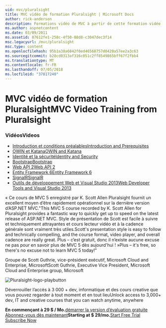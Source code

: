 ```yaml
---
uid: mvc/pluralsight
title: MVC vidéo de formation Pluralsight | Microsoft Docs
author: rick-anderson
description: Formations vidéo de MVC à partir de cette formation vidéo gratuite de Pluralsight vous aidera à en cours d’exécution avec ASP.NET MVC. Il couvre tous les éléments de la configuration d’un environnement de développement...
ms.author: aspnetcontent
ms.date: 03/09/2011
ms.assetid: 87612fe1-258c-4f50-88d8-c3047dec3f14
msc.legacyurl: /mvc/pluralsight
msc.type: content
ms.openlocfilehash: 95b1a38a6842f0ed46568757d0420a57ee2a3c63
ms.sourcegitcommit: b28cd0313af316c051c2ff8549865bff67f2fbb4
ms.translationtype: MT
ms.contentlocale: fr-FR
ms.lasthandoff: 07/05/2018
ms.locfileid: "37817240"
---
```

<a name="mvc-video-training-from-pluralsight"></a><span data-ttu-id="81ded-104">MVC vidéo de formation Pluralsight</span><span class="sxs-lookup"><span data-stu-id="81ded-104">MVC Video Training from Pluralsight</span></span>
====================
### <a name="videos"></a><span data-ttu-id="81ded-105">Vidéos</span><span class="sxs-lookup"><span data-stu-id="81ded-105">Videos</span></span>

- [<span data-ttu-id="81ded-106">Introduction et conditions préalables</span><span class="sxs-lookup"><span data-stu-id="81ded-106">Introduction and Prerequisites</span></span>](https://pluralsight.com/training/Player?author=scott-allen&name=aspdotnet-mvc5-fundamentals-m1-introduction&mode=live&clip=0&course=aspdotnet-mvc5-fundamentals)
- [<span data-ttu-id="81ded-107">OWIN et Katana</span><span class="sxs-lookup"><span data-stu-id="81ded-107">OWIN and Katana</span></span>](https://pluralsight.com/training/Player?author=scott-allen&name=aspdotnet-mvc5-fundamentals-m2-katana&mode=live&clip=0&course=aspdotnet-mvc5-fundamentals)
- [<span data-ttu-id="81ded-108">Identité et la sécurité</span><span class="sxs-lookup"><span data-stu-id="81ded-108">Identity and Security</span></span>](https://pluralsight.com/training/Player?author=scott-allen&name=aspdotnet-mvc5-fundamentals-m3-identity&mode=live&clip=0&course=aspdotnet-mvc5-fundamentals)
- [<span data-ttu-id="81ded-109">Bootstrap</span><span class="sxs-lookup"><span data-stu-id="81ded-109">Bootstrap</span></span>](https://pluralsight.com/training/Player?author=scott-allen&name=aspdotnet-mvc5-fundamentals-m4-bootstrap&mode=live&clip=0&course=aspdotnet-mvc5-fundamentals)
- [<span data-ttu-id="81ded-110">Web API 2</span><span class="sxs-lookup"><span data-stu-id="81ded-110">Web API 2</span></span>](https://pluralsight.com/training/Player?author=scott-allen&name=aspdotnet-mvc5-fundamentals-m5-webapi2&mode=live&clip=0&course=aspdotnet-mvc5-fundamentals)
- [<span data-ttu-id="81ded-111">Entity Framework 6</span><span class="sxs-lookup"><span data-stu-id="81ded-111">Entity Framework 6</span></span>](https://pluralsight.com/training/Player?author=scott-allen&name=aspdotnet-mvc5-fundamentals-m6-ef6&mode=live&clip=0&course=aspdotnet-mvc5-fundamentals)
- [<span data-ttu-id="81ded-112">SignalR</span><span class="sxs-lookup"><span data-stu-id="81ded-112">SignalR</span></span>](https://pluralsight.com/training/Player?author=scott-allen&name=aspdotnet-mvc5-fundamentals-m7-signalr&mode=live&clip=0&course=aspdotnet-mvc5-fundamentals)
- [<span data-ttu-id="81ded-113">Outils de développement Web et Visual Studio 2013</span><span class="sxs-lookup"><span data-stu-id="81ded-113">Web Developer Tools and Visual Studio 2013</span></span>](https://pluralsight.com/training/Player?author=scott-allen&name=aspdotnet-mvc5-fundamentals-m8-visualstudio&mode=live&clip=0&course=aspdotnet-mvc5-fundamentals)


<span data-ttu-id="81ded-114">« Ce cours de MVC 5 enregistré par K. Scott Allen Pluralsight fournit un excellent moyen d’être rapidement opérationnel sur la dernière version d’ASP.NET MVC.</span><span class="sxs-lookup"><span data-stu-id="81ded-114">"This MVC 5 course recorded by K. Scott Allen for Pluralsight provides a fantastic way to quickly get up to speed on the latest release of ASP.NET MVC.</span></span> <span data-ttu-id="81ded-115">Style de présentation de Scott est facile à suivre et techniquement attrayantes et cours lecteur vidéo et à la cadence générale sont vraiment très utiles.</span><span class="sxs-lookup"><span data-stu-id="81ded-115">Scott's presentation style is easy to follow and technically compelling, and the course format, video player, and overall cadence are really great.</span></span> <span data-ttu-id="81ded-116">Plus – c’est gratuit, donc il n’existe aucune excuse ne pas pour en savoir plus de MVC 5 dès aujourd'hui ! »</span><span class="sxs-lookup"><span data-stu-id="81ded-116">Plus – it's free, so there's no excuse not to learn MVC 5 today!"</span></span>

<span data-ttu-id="81ded-117">Groupe de Scott Guthrie, vice-président exécutif, Microsoft Cloud and Enterprise, Microsoft</span><span class="sxs-lookup"><span data-stu-id="81ded-117">Scott Guthrie, Executive Vice President, Microsoft Cloud and Enterprise group, Microsoft</span></span>


![Pluralsight-logo-playbutton](pluralsight/_static/image1.png)

<span data-ttu-id="81ded-119">Déverrouiller l’accès à 3 000 + dev, informatique et des cours creative que vous pouvez regarder à tout moment et en tout lieu</span><span class="sxs-lookup"><span data-stu-id="81ded-119">Unlock access to 3,000+ dev, IT and creative courses that you can watch anytime, anywhere</span></span>

<span data-ttu-id="81ded-120">**En commençant à 29 $ / Mo.**[démarrer la version d’évaluation gratuite](https://pluralsight.com/microsoft/OLT/subscribe/Subscribe1.aspx?freetrial=true&planHint=Monthly&utm_source=microsoft&utm_medium=sponsored-page&utm_content=aspdotnet-mvc5-fundamentals&utm_campaign=microsoft-sponsored-course) [Abonnez-vous dès maintenant](https://pluralsight.com/microsoft/olt/subscriptions.aspx?utm_source=microsoft&utm_medium=sponsored-page&utm_content=aspdotnet-mvc5-fundamentals&utm_campaign=microsoft-sponsored-course)</span><span class="sxs-lookup"><span data-stu-id="81ded-120">**Starting at $ 29/mo.**[Start Free Trial](https://pluralsight.com/microsoft/OLT/subscribe/Subscribe1.aspx?freetrial=true&planHint=Monthly&utm_source=microsoft&utm_medium=sponsored-page&utm_content=aspdotnet-mvc5-fundamentals&utm_campaign=microsoft-sponsored-course) [Subscribe Now](https://pluralsight.com/microsoft/olt/subscriptions.aspx?utm_source=microsoft&utm_medium=sponsored-page&utm_content=aspdotnet-mvc5-fundamentals&utm_campaign=microsoft-sponsored-course)</span></span>
